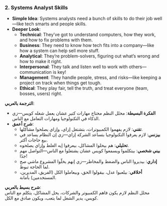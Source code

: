 ### 2. Systems Analyst Skills

- **Simple Idea**: Systems analysts need a bunch of skills to do their job well—like tech smarts and people skills.
- **Deeper Look**:
    - **Technical**: They’ve got to understand computers, how they work, and how to fix problems with them.
    - **Business**: They need to know how tech fits into a company—like how a system can help sell more stuff.
    - **Analytical**: They’re problem-solvers, figuring out what’s wrong and how to make it right.
    - **Interpersonal**: They talk and listen well to work with others—communication is key!
    - **Management**: They handle people, stress, and risks—like keeping a project on track when things get tough.
    - **Ethical**: They play fair, tell the truth, and treat everyone (team, bosses, users) right.

**الترجمة بالعربي**:

- **الفكرة البسيطة**: محلل النظم محتاج مهارات كتير عشان يعمل شغله كويس—زي الذكاء في التكنولوجيا ومهارات التعامل مع الناس.
- **شرح أعمق**:
    - **تقني**: لازم يفهموا الكمبيوترات، بتشتغل إزاي، وإزاي يصلحوا مشاكلها.
    - **بيزنس**: لازم يعرفوا التكنولوجيا بتساعد الشركة إزاي—زي إن النظام يساعد في بيع حاجات أكتر.
    - **تحليلي**: هم بيحلوا المشاكل، بيعرفوا إيه الغلط وإزاي يصلحوه.
    - **بيني شخصي**: بيتكلموا ويسمعوا كويس عشان يشتغلوا مع الناس—التواصل مهم جدًا!
    - **إداري**: بيديروا الناس والضغط والمخاطر—زي إنهم يخلّوا المشروع ماشي صح لما الحاجة تبوظ.
    - **أخلاقي**: بيلعبوا عدل، بيقولوا الحق، وبيعاملوا الكل (الفريق، المديرين، المستخدمين) بأمانة.

**شرح بسيط بالعربي**:  
محلل النظم لازم يكون فاهم الكمبيوتر والشركات، يحل المشاكل، يتكلم مع الناس كويس، يدير الشغل لما يتعب، ويكون صادق مع الكل.